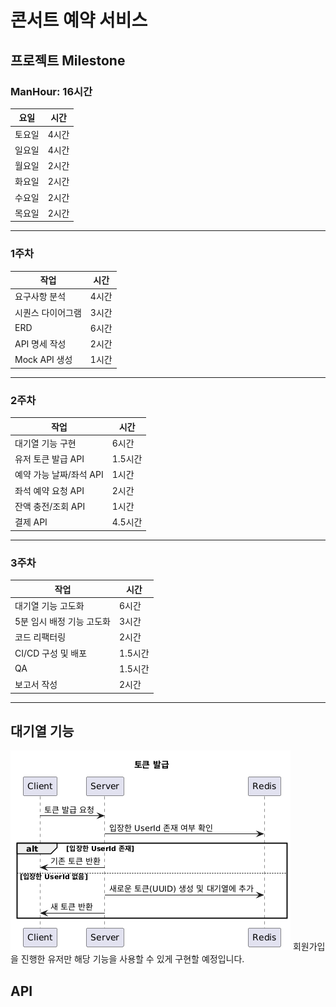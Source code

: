 # 콘서트 예약 서비스

## 프로젝트 Milestone
### ManHour: 16시간
| 요일  | 시간  |
|-----|-----|
| 토요일 | 4시간 |
| 일요일 | 4시간 |
| 월요일 | 2시간 |
| 화요일 | 2시간 |
| 수요일 | 2시간 |
| 목요일 | 2시간 |

---

### 1주차
| 작업          | 시간  |
|-------------|-----|
| 요구사항 분석     | 4시간 |
| 시퀀스 다이어그램   | 3시간 |
| ERD         | 6시간 |
| API 명세 작성   | 2시간 |
| Mock API 생성 | 1시간 |

---

### 2주차
| 작업              | 시간    |
|-----------------|-------|
| 대기열 기능 구현       | 6시간   |
| 유저 토큰 발급 API    | 1.5시간 |
| 예약 가능 날짜/좌석 API | 1시간   |
| 좌석 예약 요청 API    | 2시간   |
| 잔액 충전/조회 API    | 1시간   |
| 결제 API          | 4.5시간 |

---

### 3주차
| 작업              | 시간    |
|-----------------|-------|
| 대기열 기능 고도화      | 6시간   |
| 5분 임시 배정 기능 고도화 | 3시간   |
| 코드 리팩터링         | 2시간   |
| CI/CD 구성 및 배포   | 1.5시간 |
| QA              | 1.5시간 |
| 보고서 작성          | 2시간   |

---

## 대기열 기능

![token-generate.png](img/token-generate.png)
회원가입을 진행한 유저만 해당 기능을 사용할 수 있게 구현할 예정입니다.




## API

